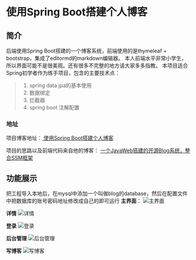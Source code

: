 # 使用Spring Boot搭建个人博客
## 简介
后端使用Spring Boot搭建的一个博客系统，前端使用的是thymeleaf + bootstrap，集成了editormd的markdown编辑器。
本人前端水平非常小学生，所以界面可能不是很美观。还有很多不完整的地方请大家多多指教。
本项目适合Spring初学者作为练手项目，包含的主要技术点：

> 1. spring data jpa的基本使用
> 2. 数据绑定
> 3. 拦截器
> 4. spring boot 注解配置

### 地址
项目博客地址：[ 使用Spring Boot搭建个人博客](http://blog.csdn.net/wchstrife/article/details/76725317)

项目的思路以及前端代码来自他的博客：
[ 一个JavaWeb搭建的开源Blog系统，整合SSM框架](http://blog.csdn.net/u012702547/article/details/61428686)

## 功能展示
把工程导入本地后，在mysql中添加一个叫做blog的database，然后在配置文件中把数据库的账号密码地址修改成自己的即可运行
**主界面**：
![主界面](http://img.blog.csdn.net/20170805162254370?watermark/2/text/aHR0cDovL2Jsb2cuY3Nkbi5uZXQvd2Noc3RyaWZl/font/5a6L5L2T/fontsize/400/fill/I0JBQkFCMA==/dissolve/70/gravity/SouthEast)


**详情**
![详情](http://img.blog.csdn.net/20170805162444564?watermark/2/text/aHR0cDovL2Jsb2cuY3Nkbi5uZXQvd2Noc3RyaWZl/font/5a6L5L2T/fontsize/400/fill/I0JBQkFCMA==/dissolve/70/gravity/SouthEast)

**登录**
![登录](http://img.blog.csdn.net/20170805162532111?watermark/2/text/aHR0cDovL2Jsb2cuY3Nkbi5uZXQvd2Noc3RyaWZl/font/5a6L5L2T/fontsize/400/fill/I0JBQkFCMA==/dissolve/70/gravity/SouthEast)

**后台管理**
![后台管理](http://img.blog.csdn.net/20170805162604500?watermark/2/text/aHR0cDovL2Jsb2cuY3Nkbi5uZXQvd2Noc3RyaWZl/font/5a6L5L2T/fontsize/400/fill/I0JBQkFCMA==/dissolve/70/gravity/SouthEast)

**写博客**
![写博客](http://img.blog.csdn.net/20170805162634149?watermark/2/text/aHR0cDovL2Jsb2cuY3Nkbi5uZXQvd2Noc3RyaWZl/font/5a6L5L2T/fontsize/400/fill/I0JBQkFCMA==/dissolve/70/gravity/SouthEast)

